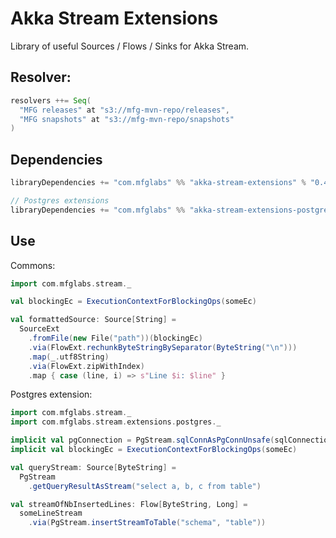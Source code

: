# Akka Stream Extensions
Library of useful Sources / Flows / Sinks for Akka Stream.

## Resolver:
```scala
resolvers ++= Seq(
  "MFG releases" at "s3://mfg-mvn-repo/releases",
  "MFG snapshots" at "s3://mfg-mvn-repo/snapshots"
)
```

## Dependencies
```scala
libraryDependencies += "com.mfglabs" %% "akka-stream-extensions" % "0.4-SNAPSHOT"

// Postgres extensions
libraryDependencies += "com.mfglabs" %% "akka-stream-extensions-postgres" % "0.4-SNAPSHOT"
```

## Use

Commons:

```scala
import com.mfglabs.stream._

val blockingEc = ExecutionContextForBlockingOps(someEc)

val formattedSource: Source[String] = 
  SourceExt
    .fromFile(new File("path"))(blockingEc)
    .via(FlowExt.rechunkByteStringBySeparator(ByteString("\n")))
    .map(_.utf8String)
    .via(FlowExt.zipWithIndex)
    .map { case (line, i) => s"Line $i: $line" }
```


Postgres extension:

```scala
import com.mfglabs.stream._
import com.mfglabs.stream.extensions.postgres._

implicit val pgConnection = PgStream.sqlConnAsPgConnUnsafe(sqlConnection)
implicit val blockingEc = ExecutionContextForBlockingOps(someEc)

val queryStream: Source[ByteString] = 
  PgStream
    .getQueryResultAsStream("select a, b, c from table")

val streamOfNbInsertedLines: Flow[ByteString, Long] = 
  someLineStream
    .via(PgStream.insertStreamToTable("schema", "table"))
```
